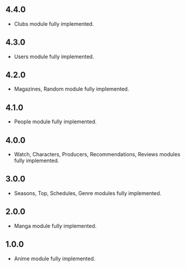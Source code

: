 ## 4.4.0

- Clubs module fully implemented.

## 4.3.0

- Users module fully implemented.

## 4.2.0

- Magazines, Random module fully implemented.

## 4.1.0

- People module fully implemented.

## 4.0.0

- Watch, Characters, Producers, Recommendations, Reviews modules fully
  implemented.

## 3.0.0

- Seasons, Top, Schedules, Genre modules fully implemented.

## 2.0.0

- Manga module fully implemented.

## 1.0.0

- Anime module fully implemented.
